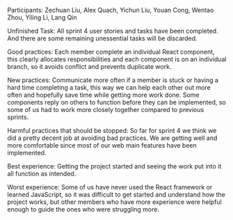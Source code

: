 Participants: Zechuan Liu, Alex Quach, Yichun Liu, Youan Cong, Wentao Zhou, Yiling Li, Lang Qin

Unfinished Task: All sprint 4 user stories and tasks have been completed. And there are some remaining unessential tasks will be discarded.

Good practices: Each member complete an individual React component, this clearly allocates responsibilities and each component is on an individual branch, so it avoids conflict and prevents duplicate work.

New practices: Communicate more often if a member is stuck or having a hard time completing a task, this way we can help each other out more often and hopefully save time while getting more work done. Some components reply on others to function before they can be implemented, so some of us had to work more closely together compared to previous sprints.

Harmful practices that should be stopped: So far for sprint 4 we think we did a pretty decent job at avoiding bad practices. We are getting well and more comfortable since most of our web main features have been implemented.

Best experience: Getting the project started and seeing the work put into it all function as intended.

Worst experience: Some of us have never used the React framework or learned JavaScript, so it was difficult to get started and understand how the project works, but other members who have more experience were helpful enough to guide the ones who were struggling more. 
